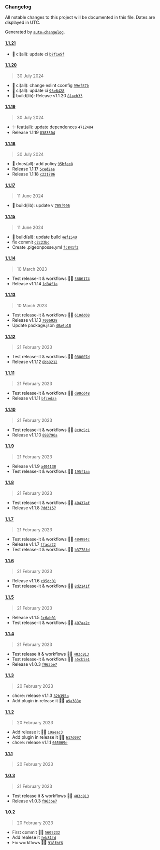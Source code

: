### Changelog

All notable changes to this project will be documented in this file. Dates are displayed in UTC.

Generated by [`auto-changelog`](https://github.com/CookPete/auto-changelog).

#### [1.1.21](https://github.com/pigeonposse/wikipediaplus/compare/1.1.20...1.1.21)

- :green_heart: ci(all): update ci [`b7f1e5f`](https://github.com/pigeonposse/wikipediaplus/commit/b7f1e5f5fd2db383cdff23b28e6d67b391a12761)

#### [1.1.20](https://github.com/pigeonposse/wikipediaplus/compare/1.1.19...1.1.20)

> 30 July 2024

- :green_heart: ci(all): change eslint cconfig [`99ef87b`](https://github.com/pigeonposse/wikipediaplus/commit/99ef87bbe0cb6ce42ff5bae13c33fc17ab9faaad)
- :green_heart: ci(all): update ci [`95e8428`](https://github.com/pigeonposse/wikipediaplus/commit/95e84287379e25e9297a06fb82bbe48acc7f51ba)
- :construction_worker: build(lib): Release v1.1.20 [`81aeb33`](https://github.com/pigeonposse/wikipediaplus/commit/81aeb33f6b7a5d5fba9043ee8d391000eea8a27e)

#### [1.1.19](https://github.com/pigeonposse/wikipediaplus/compare/1.1.18...1.1.19)

> 30 July 2024

- :sparkles: feat(all): update dependences [`4712484`](https://github.com/pigeonposse/wikipediaplus/commit/47124848294fbd96159e75663b224f252b5a11bf)
- Release 1.1.19 [`8383304`](https://github.com/pigeonposse/wikipediaplus/commit/838330424d0a5b1b910d77b57e6b6c71d19863d6)

#### [1.1.18](https://github.com/pigeonposse/wikipediaplus/compare/1.1.17...1.1.18)

> 30 July 2024

- :memo: docs(all): add policy [`95bfee8`](https://github.com/pigeonposse/wikipediaplus/commit/95bfee8d427e23048138fb232f65c36774eb1a85)
- Release 1.1.17 [`5ced2ae`](https://github.com/pigeonposse/wikipediaplus/commit/5ced2aea6df5b501f0114d6dbb97ddc25f5ee1d3)
- Release 1.1.18 [`c221786`](https://github.com/pigeonposse/wikipediaplus/commit/c221786c9146947a7fa2d864c150a45313a6ae17)

#### [1.1.17](https://github.com/pigeonposse/wikipediaplus/compare/1.1.15...1.1.17)

> 11 June 2024

- :construction_worker: build(lib): update v [`705f906`](https://github.com/pigeonposse/wikipediaplus/commit/705f906959160dc7ddca4c0613889dce63256e99)

#### [1.1.15](https://github.com/pigeonposse/wikipediaplus/compare/1.1.14...1.1.15)

> 11 June 2024

- :construction_worker: build(all): update build [`4ef1540`](https://github.com/pigeonposse/wikipediaplus/commit/4ef154052197aaecb1e63919fa57768e16d5ebdc)
- fix commit [`c2c23bc`](https://github.com/pigeonposse/wikipediaplus/commit/c2c23bc5f94e4d0236baddb17d006625a5b9346c)
- Create .pigeonposse.yml [`fc841f3`](https://github.com/pigeonposse/wikipediaplus/commit/fc841f31eae4592e2d52bce66c4469d6aa754b3a)

#### [1.1.14](https://github.com/pigeonposse/wikipediaplus/compare/1.1.13...1.1.14)

> 10 March 2023

- Test release-it & workflows 🌈🤖 [`5686174`](https://github.com/pigeonposse/wikipediaplus/commit/568617431b81f396fdecd5b2b792c42fd73e54d0)
- Release v1.1.14 [`1d84f1a`](https://github.com/pigeonposse/wikipediaplus/commit/1d84f1afabf4d1b58c77f6447eed94d5839b8694)

#### [1.1.13](https://github.com/pigeonposse/wikipediaplus/compare/1.1.12...1.1.13)

> 10 March 2023

- Test release-it & workflows 🌈🤖 [`610dd08`](https://github.com/pigeonposse/wikipediaplus/commit/610dd0897037411e084eb9ddd0091cd301eb94c4)
- Release v1.1.13 [`7006928`](https://github.com/pigeonposse/wikipediaplus/commit/70069287c7c44561bb357acd69c5034b480c78b1)
- Update package.json [`40a6b18`](https://github.com/pigeonposse/wikipediaplus/commit/40a6b18e3fb69889669e93aef5c6c54ad7fecfb4)

#### [1.1.12](https://github.com/pigeonposse/wikipediaplus/compare/1.1.11...1.1.12)

> 21 February 2023

- Test release-it & workflows 🌈🤖 [`080007d`](https://github.com/pigeonposse/wikipediaplus/commit/080007d8d38d1d3b8855da3b975ba3d8a2b4acfc)
- Release v1.1.12 [`6bb8212`](https://github.com/pigeonposse/wikipediaplus/commit/6bb8212e27da58c752ebdf86aae6aa9a60e782b1)

#### [1.1.11](https://github.com/pigeonposse/wikipediaplus/compare/1.1.10...1.1.11)

> 21 February 2023

- Test release-it & workflows 🌈🤖 [`d90cd48`](https://github.com/pigeonposse/wikipediaplus/commit/d90cd481fa765d509aeeec46669a7d25ba350843)
- Release v1.1.11 [`bfcedaa`](https://github.com/pigeonposse/wikipediaplus/commit/bfcedaaa4341705797aa3ddab38a18756614e213)

#### [1.1.10](https://github.com/pigeonposse/wikipediaplus/compare/1.1.9...1.1.10)

> 21 February 2023

- Test release-it & workflows 🌈🤖 [`8c0c5c1`](https://github.com/pigeonposse/wikipediaplus/commit/8c0c5c1e7e2ba14218c2a6176ab7c1291901aa52)
- Release v1.1.10 [`898790a`](https://github.com/pigeonposse/wikipediaplus/commit/898790a40c2922ad1560255e134570ef596e7e84)

#### [1.1.9](https://github.com/pigeonposse/wikipediaplus/compare/1.1.8...1.1.9)

> 21 February 2023

- Release v1.1.9 [`a404130`](https://github.com/pigeonposse/wikipediaplus/commit/a40413059c1c7c84eb7de81278cfebe78f2b867c)
- Test release-it & workflows 🌈🤖 [`195f1aa`](https://github.com/pigeonposse/wikipediaplus/commit/195f1aa8abd6a4ea13a93d3ef77cade3d3cae759)

#### [1.1.8](https://github.com/pigeonposse/wikipediaplus/compare/1.1.7...1.1.8)

> 21 February 2023

- Test release-it & workflows 🌈🤖 [`40437af`](https://github.com/pigeonposse/wikipediaplus/commit/40437af4cf71bd82996229bb339623786eb5039b)
- Release v1.1.8 [`7dd3157`](https://github.com/pigeonposse/wikipediaplus/commit/7dd3157210cb921bfd4843e45fa8599b27a5613e)

#### [1.1.7](https://github.com/pigeonposse/wikipediaplus/compare/1.1.6...1.1.7)

> 21 February 2023

- Test release-it & workflows 🌈🤖 [`484984c`](https://github.com/pigeonposse/wikipediaplus/commit/484984cee918a664d258aad3d0ed35351eaa07c9)
- Release v1.1.7 [`ffaca22`](https://github.com/pigeonposse/wikipediaplus/commit/ffaca225b0db48b9fb0211a768ccde03bb76d767)
- Test release-it & workflows 🌈🤖 [`b3778fd`](https://github.com/pigeonposse/wikipediaplus/commit/b3778fdc46c8e247209d73f738bd64da1ee67ed0)

#### [1.1.6](https://github.com/pigeonposse/wikipediaplus/compare/1.1.5...1.1.6)

> 21 February 2023

- Release v1.1.6 [`c95dc81`](https://github.com/pigeonposse/wikipediaplus/commit/c95dc81be888233c72ea555db524ecbce2b16f85)
- Test release-it & workflows 🌈🤖 [`8d2141f`](https://github.com/pigeonposse/wikipediaplus/commit/8d2141fe2b4a6f47f53a5690aec96947a487fa67)

#### [1.1.5](https://github.com/pigeonposse/wikipediaplus/compare/1.1.4...1.1.5)

> 21 February 2023

- Release v1.1.5 [`1c6ab01`](https://github.com/pigeonposse/wikipediaplus/commit/1c6ab0135570f0d080b2a3478374dc3c44622b52)
- Test release-it & workflows 🌈🤖 [`407aa2c`](https://github.com/pigeonposse/wikipediaplus/commit/407aa2c874e294a7d8d7ab4691b7c14a27bd8079)

#### [1.1.4](https://github.com/pigeonposse/wikipediaplus/compare/1.1.3...1.1.4)

> 21 February 2023

- Test release it & workflows 🌈🤖 [`403c813`](https://github.com/pigeonposse/wikipediaplus/commit/403c81379d9d92b6203726ff167a3cba2601bde6)
- Test release-it & workflows 🌈🤖 [`a5cb5a1`](https://github.com/pigeonposse/wikipediaplus/commit/a5cb5a18da9936db49d271f4ab8d57389c29a457)
- Release v1.0.3 [`f963be7`](https://github.com/pigeonposse/wikipediaplus/commit/f963be7a4446a12f8e863ce8164505d57d90b22f)

#### [1.1.3](https://github.com/pigeonposse/wikipediaplus/compare/1.1.2...1.1.3)

> 20 February 2023

- chore: release v1.1.3 [`32b395a`](https://github.com/pigeonposse/wikipediaplus/commit/32b395aba41ec42a15d4defd3b7b5660ed124a35)
- Add plugin in release it 🌈🤖 [`a9a388e`](https://github.com/pigeonposse/wikipediaplus/commit/a9a388e9cc744a37974c710756ea7d217b377d63)

#### [1.1.2](https://github.com/pigeonposse/wikipediaplus/compare/1.1.1...1.1.2)

> 20 February 2023

- Add release it 🌈🤖 [`19aeac3`](https://github.com/pigeonposse/wikipediaplus/commit/19aeac3bc253b71511d5558d7e0817f18a568142)
- Add plugin in release it 🌈🤖 [`617d097`](https://github.com/pigeonposse/wikipediaplus/commit/617d09773da51cbbf0edbedc0d956d25fe426f11)
- chore: release v1.1.1 [`665069e`](https://github.com/pigeonposse/wikipediaplus/commit/665069e178a4507b8f59893cdd650562bbb3fba0)

#### [1.1.1](https://github.com/pigeonposse/wikipediaplus/compare/1.0.3...1.1.1)

> 20 February 2023

#### [1.0.3](https://github.com/pigeonposse/wikipediaplus/compare/1.0.2...1.0.3)

> 21 February 2023

- Test release it & workflows 🌈🤖 [`403c813`](https://github.com/pigeonposse/wikipediaplus/commit/403c81379d9d92b6203726ff167a3cba2601bde6)
- Release v1.0.3 [`f963be7`](https://github.com/pigeonposse/wikipediaplus/commit/f963be7a4446a12f8e863ce8164505d57d90b22f)

#### 1.0.2

> 20 February 2023

- First commit 🌈🧩 [`5605232`](https://github.com/pigeonposse/wikipediaplus/commit/560523226d314cc50eb3c4a3efeb326dd08954fd)
- Add realese it [`feb81fd`](https://github.com/pigeonposse/wikipediaplus/commit/feb81fd11ec47290f730bb137186d92944b58826)
- Fix workflows 🤖✨ [`918fbf6`](https://github.com/pigeonposse/wikipediaplus/commit/918fbf6bef830429f3cb4eb14b4902258f0b792a)
